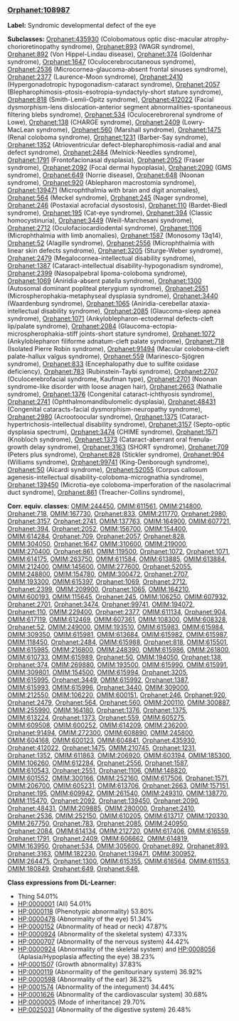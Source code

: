 
### [Orphanet:108987](http://www.orpha.net/ORDO/Orphanet_108987)
**Label:** Syndromic developmental defect of the eye

**Subclasses:** [Orphanet:435930](http://www.orpha.net/ORDO/Orphanet_435930) (Colobomatous optic disc-macular atrophy-chorioretinopathy syndrome), [Orphanet:893](http://www.orpha.net/ORDO/Orphanet_893) (WAGR syndrome), [Orphanet:892](http://www.orpha.net/ORDO/Orphanet_892) (Von Hippel-Lindau disease), [Orphanet:374](http://www.orpha.net/ORDO/Orphanet_374) (Goldenhar syndrome), [Orphanet:1647](http://www.orpha.net/ORDO/Orphanet_1647) (Oculocerebrocutaneous syndrome), [Orphanet:2536](http://www.orpha.net/ORDO/Orphanet_2536) (Microcornea-glaucoma-absent frontal sinuses syndrome), [Orphanet:2377](http://www.orpha.net/ORDO/Orphanet_2377) (Laurence-Moon syndrome), [Orphanet:2410](http://www.orpha.net/ORDO/Orphanet_2410) (Hypergonadotropic hypogonadism-cataract syndrome), [Orphanet:2057](http://www.orpha.net/ORDO/Orphanet_2057) (Blepharophimosis-ptosis-esotropia-syndactyly-short stature syndrome), [Orphanet:818](http://www.orpha.net/ORDO/Orphanet_818) (Smith-Lemli-Opitz syndrome), [Orphanet:412022](http://www.orpha.net/ORDO/Orphanet_412022) (Facial dysmorphism-lens dislocation-anterior segment abnormalities-spontaneous filtering blebs syndrome), [Orphanet:534](http://www.orpha.net/ORDO/Orphanet_534) (Oculocerebrorenal syndrome of Lowe), [Orphanet:138](http://www.orpha.net/ORDO/Orphanet_138) (CHARGE syndrome), [Orphanet:2409](http://www.orpha.net/ORDO/Orphanet_2409) (Lowry-MacLean syndrome), [Orphanet:560](http://www.orpha.net/ORDO/Orphanet_560) (Marshall syndrome), [Orphanet:1475](http://www.orpha.net/ORDO/Orphanet_1475) (Renal coloboma syndrome), [Orphanet:1231](http://www.orpha.net/ORDO/Orphanet_1231) (Barber-Say syndrome), [Orphanet:1352](http://www.orpha.net/ORDO/Orphanet_1352) (Atrioventricular defect-blepharophimosis-radial and anal defect syndrome), [Orphanet:2484](http://www.orpha.net/ORDO/Orphanet_2484) (Melnick-Needles syndrome), [Orphanet:1791](http://www.orpha.net/ORDO/Orphanet_1791) (Frontofacionasal dysplasia), [Orphanet:2052](http://www.orpha.net/ORDO/Orphanet_2052) (Fraser syndrome), [Orphanet:2092](http://www.orpha.net/ORDO/Orphanet_2092) (Focal dermal hypoplasia), [Orphanet:2090](http://www.orpha.net/ORDO/Orphanet_2090) (GMS syndrome), [Orphanet:649](http://www.orpha.net/ORDO/Orphanet_649) (Norrie disease), [Orphanet:648](http://www.orpha.net/ORDO/Orphanet_648) (Noonan syndrome), [Orphanet:920](http://www.orpha.net/ORDO/Orphanet_920) (Ablepharon macrostomia syndrome), [Orphanet:139471](http://www.orpha.net/ORDO/Orphanet_139471) (Microphthalmia with brain and digit anomalies), [Orphanet:564](http://www.orpha.net/ORDO/Orphanet_564) (Meckel syndrome), [Orphanet:245](http://www.orpha.net/ORDO/Orphanet_245) (Nager syndrome), [Orphanet:246](http://www.orpha.net/ORDO/Orphanet_246) (Postaxial acrofacial dysostosis), [Orphanet:110](http://www.orpha.net/ORDO/Orphanet_110) (Bardet-Biedl syndrome), [Orphanet:195](http://www.orpha.net/ORDO/Orphanet_195) (Cat-eye syndrome), [Orphanet:394](http://www.orpha.net/ORDO/Orphanet_394) (Classic homocystinuria), [Orphanet:3449](http://www.orpha.net/ORDO/Orphanet_3449) (Weill-Marchesani syndrome), [Orphanet:2712](http://www.orpha.net/ORDO/Orphanet_2712) (Oculofaciocardiodental syndrome), [Orphanet:1106](http://www.orpha.net/ORDO/Orphanet_1106) (Microphthalmia with limb anomalies), [Orphanet:1587](http://www.orpha.net/ORDO/Orphanet_1587) (Monosomy 13q14), [Orphanet:52](http://www.orpha.net/ORDO/Orphanet_52) (Alagille syndrome), [Orphanet:2556](http://www.orpha.net/ORDO/Orphanet_2556) (Microphthalmia with linear skin defects syndrome), [Orphanet:3205](http://www.orpha.net/ORDO/Orphanet_3205) (Sturge-Weber syndrome), [Orphanet:2479](http://www.orpha.net/ORDO/Orphanet_2479) (Megalocornea-intellectual disability syndrome), [Orphanet:1387](http://www.orpha.net/ORDO/Orphanet_1387) (Cataract-intellectual disability-hypogonadism syndrome), [Orphanet:2399](http://www.orpha.net/ORDO/Orphanet_2399) (Nasopalpebral lipoma-coloboma syndrome), [Orphanet:1069](http://www.orpha.net/ORDO/Orphanet_1069) (Aniridia-absent patella syndrome), [Orphanet:1300](http://www.orpha.net/ORDO/Orphanet_1300) (Autosomal dominant popliteal pterygium syndrome), [Orphanet:2551](http://www.orpha.net/ORDO/Orphanet_2551) (Microspherophakia-metaphyseal dysplasia syndrome), [Orphanet:3440](http://www.orpha.net/ORDO/Orphanet_3440) (Waardenburg syndrome), [Orphanet:1065](http://www.orpha.net/ORDO/Orphanet_1065) (Aniridia-cerebellar ataxia-intellectual disability syndrome), [Orphanet:2085](http://www.orpha.net/ORDO/Orphanet_2085) (Glaucoma-sleep apnea syndrome), [Orphanet:1071](http://www.orpha.net/ORDO/Orphanet_1071) (Ankyloblepharon-ectodermal defects-cleft lip/palate syndrome), [Orphanet:2084](http://www.orpha.net/ORDO/Orphanet_2084) (Glaucoma-ectopia-microspherophakia-stiff joints-short stature syndrome), [Orphanet:1072](http://www.orpha.net/ORDO/Orphanet_1072) (Ankyloblepharon filiforme adnatum-cleft palate syndrome), [Orphanet:718](http://www.orpha.net/ORDO/Orphanet_718) (Isolated Pierre Robin syndrome), [Orphanet:91494](http://www.orpha.net/ORDO/Orphanet_91494) (Macular coloboma-cleft palate-hallux valgus syndrome), [Orphanet:559](http://www.orpha.net/ORDO/Orphanet_559) (Marinesco-Sjögren syndrome), [Orphanet:833](http://www.orpha.net/ORDO/Orphanet_833) (Encephalopathy due to sulfite oxidase deficiency), [Orphanet:783](http://www.orpha.net/ORDO/Orphanet_783) (Rubinstein-Taybi syndrome), [Orphanet:2707](http://www.orpha.net/ORDO/Orphanet_2707) (Oculocerebrofacial syndrome, Kaufman type), [Orphanet:2701](http://www.orpha.net/ORDO/Orphanet_2701) (Noonan syndrome-like disorder with loose anagen hair), [Orphanet:2663](http://www.orpha.net/ORDO/Orphanet_2663) (Nathalie syndrome), [Orphanet:1376](http://www.orpha.net/ORDO/Orphanet_1376) (Congenital cataract-ichthyosis syndrome), [Orphanet:2741](http://www.orpha.net/ORDO/Orphanet_2741) (Ophthalmomandibulomelic dysplasia), [Orphanet:48431](http://www.orpha.net/ORDO/Orphanet_48431) (Congenital cataracts-facial dysmorphism-neuropathy syndrome), [Orphanet:2980](http://www.orpha.net/ORDO/Orphanet_2980) (Acrootoocular syndrome), [Orphanet:1375](http://www.orpha.net/ORDO/Orphanet_1375) (Cataract-hypertrichosis-intellectual disability syndrome), [Orphanet:3157](http://www.orpha.net/ORDO/Orphanet_3157) (Septo-optic dysplasia spectrum), [Orphanet:3474](http://www.orpha.net/ORDO/Orphanet_3474) (CHIME syndrome), [Orphanet:1571](http://www.orpha.net/ORDO/Orphanet_1571) (Knobloch syndrome), [Orphanet:1373](http://www.orpha.net/ORDO/Orphanet_1373) (Cataract-aberrant oral frenula-growth delay syndrome), [Orphanet:3163](http://www.orpha.net/ORDO/Orphanet_3163) (SHORT syndrome), [Orphanet:709](http://www.orpha.net/ORDO/Orphanet_709) (Peters plus syndrome), [Orphanet:828](http://www.orpha.net/ORDO/Orphanet_828) (Stickler syndrome), [Orphanet:904](http://www.orpha.net/ORDO/Orphanet_904) (Williams syndrome), [Orphanet:99741](http://www.orpha.net/ORDO/Orphanet_99741) (King-Denborough syndrome), [Orphanet:50](http://www.orpha.net/ORDO/Orphanet_50) (Aicardi syndrome), [Orphanet:52055](http://www.orpha.net/ORDO/Orphanet_52055) (Corpus callosum agenesis-intellectual disability-coloboma-micrognathia syndrome), [Orphanet:139450](http://www.orpha.net/ORDO/Orphanet_139450) (Microtia-eye coloboma-imperforation of the nasolacrimal duct syndrome), [Orphanet:861](http://www.orpha.net/ORDO/Orphanet_861) (Treacher-Collins syndrome), 

**Corr. equiv. classes:** [OMIM:244450](http://purl.obolibrary.org/obo/OMIM_244450), [OMIM:611561](http://purl.obolibrary.org/obo/OMIM_611561), [OMIM:214800](http://purl.obolibrary.org/obo/OMIM_214800), [Orphanet:718](http://www.orpha.net/ORDO/Orphanet_718), [OMIM:167730](http://purl.obolibrary.org/obo/OMIM_167730), [Orphanet:833](http://www.orpha.net/ORDO/Orphanet_833), [OMIM:211770](http://purl.obolibrary.org/obo/OMIM_211770), [Orphanet:2980](http://www.orpha.net/ORDO/Orphanet_2980), [Orphanet:3157](http://www.orpha.net/ORDO/Orphanet_3157), [Orphanet:2741](http://www.orpha.net/ORDO/Orphanet_2741), [OMIM:137763](http://purl.obolibrary.org/obo/OMIM_137763), [OMIM:164900](http://purl.obolibrary.org/obo/OMIM_164900), [OMIM:607721](http://purl.obolibrary.org/obo/OMIM_607721), [Orphanet:394](http://www.orpha.net/ORDO/Orphanet_394), [Orphanet:2052](http://www.orpha.net/ORDO/Orphanet_2052), [OMIM:156700](http://purl.obolibrary.org/obo/OMIM_156700), [OMIM:154400](http://purl.obolibrary.org/obo/OMIM_154400), [OMIM:614284](http://purl.obolibrary.org/obo/OMIM_614284), [Orphanet:709](http://www.orpha.net/ORDO/Orphanet_709), [Orphanet:2057](http://www.orpha.net/ORDO/Orphanet_2057), [Orphanet:828](http://www.orpha.net/ORDO/Orphanet_828), [OMIM:304050](http://purl.obolibrary.org/obo/OMIM_304050), [Orphanet:1647](http://www.orpha.net/ORDO/Orphanet_1647), [OMIM:310600](http://purl.obolibrary.org/obo/OMIM_310600), [OMIM:219000](http://purl.obolibrary.org/obo/OMIM_219000), [OMIM:270400](http://purl.obolibrary.org/obo/OMIM_270400), [Orphanet:861](http://www.orpha.net/ORDO/Orphanet_861), [OMIM:119500](http://purl.obolibrary.org/obo/OMIM_119500), [Orphanet:1072](http://www.orpha.net/ORDO/Orphanet_1072), [Orphanet:1071](http://www.orpha.net/ORDO/Orphanet_1071), [OMIM:614175](http://purl.obolibrary.org/obo/OMIM_614175), [OMIM:263750](http://purl.obolibrary.org/obo/OMIM_263750), [OMIM:611584](http://purl.obolibrary.org/obo/OMIM_611584), [OMIM:613885](http://purl.obolibrary.org/obo/OMIM_613885), [OMIM:613884](http://purl.obolibrary.org/obo/OMIM_613884), [OMIM:212400](http://purl.obolibrary.org/obo/OMIM_212400), [OMIM:145600](http://purl.obolibrary.org/obo/OMIM_145600), [OMIM:277600](http://purl.obolibrary.org/obo/OMIM_277600), [Orphanet:52055](http://www.orpha.net/ORDO/Orphanet_52055), [OMIM:248800](http://purl.obolibrary.org/obo/OMIM_248800), [OMIM:154780](http://purl.obolibrary.org/obo/OMIM_154780), [OMIM:300472](http://purl.obolibrary.org/obo/OMIM_300472), [Orphanet:2707](http://www.orpha.net/ORDO/Orphanet_2707), [OMIM:193300](http://purl.obolibrary.org/obo/OMIM_193300), [OMIM:615397](http://purl.obolibrary.org/obo/OMIM_615397), [Orphanet:1069](http://www.orpha.net/ORDO/Orphanet_1069), [Orphanet:2712](http://www.orpha.net/ORDO/Orphanet_2712), [Orphanet:2399](http://www.orpha.net/ORDO/Orphanet_2399), [OMIM:209900](http://purl.obolibrary.org/obo/OMIM_209900), [Orphanet:1065](http://www.orpha.net/ORDO/Orphanet_1065), [OMIM:164210](http://purl.obolibrary.org/obo/OMIM_164210), [OMIM:600193](http://purl.obolibrary.org/obo/OMIM_600193), [OMIM:115645](http://purl.obolibrary.org/obo/OMIM_115645), [Orphanet:245](http://www.orpha.net/ORDO/Orphanet_245), [OMIM:106250](http://purl.obolibrary.org/obo/OMIM_106250), [OMIM:607932](http://purl.obolibrary.org/obo/OMIM_607932), [Orphanet:2701](http://www.orpha.net/ORDO/Orphanet_2701), [Orphanet:3474](http://www.orpha.net/ORDO/Orphanet_3474), [Orphanet:99741](http://www.orpha.net/ORDO/Orphanet_99741), [OMIM:194072](http://purl.obolibrary.org/obo/OMIM_194072), [Orphanet:110](http://www.orpha.net/ORDO/Orphanet_110), [OMIM:229400](http://purl.obolibrary.org/obo/OMIM_229400), [Orphanet:2377](http://www.orpha.net/ORDO/Orphanet_2377), [OMIM:611134](http://purl.obolibrary.org/obo/OMIM_611134), [Orphanet:904](http://www.orpha.net/ORDO/Orphanet_904), [OMIM:617119](http://purl.obolibrary.org/obo/OMIM_617119), [OMIM:612469](http://purl.obolibrary.org/obo/OMIM_612469), [OMIM:607361](http://purl.obolibrary.org/obo/OMIM_607361), [OMIM:108300](http://purl.obolibrary.org/obo/OMIM_108300), [OMIM:608328](http://purl.obolibrary.org/obo/OMIM_608328), [Orphanet:52](http://www.orpha.net/ORDO/Orphanet_52), [OMIM:249000](http://purl.obolibrary.org/obo/OMIM_249000), [OMIM:193510](http://purl.obolibrary.org/obo/OMIM_193510), [OMIM:615983](http://purl.obolibrary.org/obo/OMIM_615983), [OMIM:615984](http://purl.obolibrary.org/obo/OMIM_615984), [OMIM:309350](http://purl.obolibrary.org/obo/OMIM_309350), [OMIM:615981](http://purl.obolibrary.org/obo/OMIM_615981), [OMIM:613684](http://purl.obolibrary.org/obo/OMIM_613684), [OMIM:615982](http://purl.obolibrary.org/obo/OMIM_615982), [OMIM:615987](http://purl.obolibrary.org/obo/OMIM_615987), [OMIM:118450](http://purl.obolibrary.org/obo/OMIM_118450), [Orphanet:2484](http://www.orpha.net/ORDO/Orphanet_2484), [OMIM:615988](http://purl.obolibrary.org/obo/OMIM_615988), [Orphanet:818](http://www.orpha.net/ORDO/Orphanet_818), [OMIM:615501](http://purl.obolibrary.org/obo/OMIM_615501), [OMIM:615985](http://purl.obolibrary.org/obo/OMIM_615985), [OMIM:216800](http://purl.obolibrary.org/obo/OMIM_216800), [OMIM:248390](http://purl.obolibrary.org/obo/OMIM_248390), [OMIM:615986](http://purl.obolibrary.org/obo/OMIM_615986), [OMIM:261800](http://purl.obolibrary.org/obo/OMIM_261800), [OMIM:610733](http://purl.obolibrary.org/obo/OMIM_610733), [OMIM:615989](http://purl.obolibrary.org/obo/OMIM_615989), [Orphanet:50](http://www.orpha.net/ORDO/Orphanet_50), [OMIM:194050](http://purl.obolibrary.org/obo/OMIM_194050), [Orphanet:138](http://www.orpha.net/ORDO/Orphanet_138), [Orphanet:374](http://www.orpha.net/ORDO/Orphanet_374), [OMIM:269880](http://purl.obolibrary.org/obo/OMIM_269880), [OMIM:193500](http://purl.obolibrary.org/obo/OMIM_193500), [OMIM:615990](http://purl.obolibrary.org/obo/OMIM_615990), [OMIM:615991](http://purl.obolibrary.org/obo/OMIM_615991), [OMIM:309801](http://purl.obolibrary.org/obo/OMIM_309801), [OMIM:154500](http://purl.obolibrary.org/obo/OMIM_154500), [OMIM:615994](http://purl.obolibrary.org/obo/OMIM_615994), [Orphanet:3205](http://www.orpha.net/ORDO/Orphanet_3205), [OMIM:615995](http://purl.obolibrary.org/obo/OMIM_615995), [Orphanet:3449](http://www.orpha.net/ORDO/Orphanet_3449), [OMIM:615992](http://purl.obolibrary.org/obo/OMIM_615992), [Orphanet:1387](http://www.orpha.net/ORDO/Orphanet_1387), [OMIM:615993](http://purl.obolibrary.org/obo/OMIM_615993), [OMIM:615996](http://purl.obolibrary.org/obo/OMIM_615996), [Orphanet:3440](http://www.orpha.net/ORDO/Orphanet_3440), [OMIM:309000](http://purl.obolibrary.org/obo/OMIM_309000), [OMIM:212550](http://purl.obolibrary.org/obo/OMIM_212550), [OMIM:106220](http://purl.obolibrary.org/obo/OMIM_106220), [OMIM:600151](http://purl.obolibrary.org/obo/OMIM_600151), [Orphanet:246](http://www.orpha.net/ORDO/Orphanet_246), [Orphanet:920](http://www.orpha.net/ORDO/Orphanet_920), [Orphanet:2479](http://www.orpha.net/ORDO/Orphanet_2479), [Orphanet:564](http://www.orpha.net/ORDO/Orphanet_564), [Orphanet:560](http://www.orpha.net/ORDO/Orphanet_560), [OMIM:200110](http://purl.obolibrary.org/obo/OMIM_200110), [OMIM:300887](http://purl.obolibrary.org/obo/OMIM_300887), [OMIM:255990](http://purl.obolibrary.org/obo/OMIM_255990), [OMIM:164180](http://purl.obolibrary.org/obo/OMIM_164180), [Orphanet:1376](http://www.orpha.net/ORDO/Orphanet_1376), [Orphanet:1375](http://www.orpha.net/ORDO/Orphanet_1375), [OMIM:613224](http://purl.obolibrary.org/obo/OMIM_613224), [Orphanet:1373](http://www.orpha.net/ORDO/Orphanet_1373), [Orphanet:559](http://www.orpha.net/ORDO/Orphanet_559), [OMIM:605275](http://purl.obolibrary.org/obo/OMIM_605275), [OMIM:609508](http://purl.obolibrary.org/obo/OMIM_609508), [OMIM:600252](http://purl.obolibrary.org/obo/OMIM_600252), [OMIM:614209](http://purl.obolibrary.org/obo/OMIM_614209), [OMIM:236200](http://purl.obolibrary.org/obo/OMIM_236200), [Orphanet:91494](http://www.orpha.net/ORDO/Orphanet_91494), [OMIM:272300](http://purl.obolibrary.org/obo/OMIM_272300), [OMIM:608890](http://purl.obolibrary.org/obo/OMIM_608890), [OMIM:245800](http://purl.obolibrary.org/obo/OMIM_245800), [OMIM:604168](http://purl.obolibrary.org/obo/OMIM_604168), [OMIM:600123](http://purl.obolibrary.org/obo/OMIM_600123), [OMIM:604841](http://purl.obolibrary.org/obo/OMIM_604841), [Orphanet:435930](http://www.orpha.net/ORDO/Orphanet_435930), [Orphanet:412022](http://www.orpha.net/ORDO/Orphanet_412022), [Orphanet:1475](http://www.orpha.net/ORDO/Orphanet_1475), [OMIM:210745](http://purl.obolibrary.org/obo/OMIM_210745), [Orphanet:1231](http://www.orpha.net/ORDO/Orphanet_1231), [Orphanet:1352](http://www.orpha.net/ORDO/Orphanet_1352), [OMIM:611863](http://purl.obolibrary.org/obo/OMIM_611863), [OMIM:206920](http://purl.obolibrary.org/obo/OMIM_206920), [OMIM:603194](http://purl.obolibrary.org/obo/OMIM_603194), [OMIM:185300](http://purl.obolibrary.org/obo/OMIM_185300), [OMIM:106260](http://purl.obolibrary.org/obo/OMIM_106260), [OMIM:612284](http://purl.obolibrary.org/obo/OMIM_612284), [Orphanet:2556](http://www.orpha.net/ORDO/Orphanet_2556), [Orphanet:1587](http://www.orpha.net/ORDO/Orphanet_1587), [OMIM:610543](http://purl.obolibrary.org/obo/OMIM_610543), [Orphanet:2551](http://www.orpha.net/ORDO/Orphanet_2551), [Orphanet:1106](http://www.orpha.net/ORDO/Orphanet_1106), [OMIM:148820](http://purl.obolibrary.org/obo/OMIM_148820), [OMIM:601552](http://purl.obolibrary.org/obo/OMIM_601552), [OMIM:300166](http://purl.obolibrary.org/obo/OMIM_300166), [OMIM:252160](http://purl.obolibrary.org/obo/OMIM_252160), [OMIM:617506](http://purl.obolibrary.org/obo/OMIM_617506), [Orphanet:1571](http://www.orpha.net/ORDO/Orphanet_1571), [OMIM:206700](http://purl.obolibrary.org/obo/OMIM_206700), [OMIM:605231](http://purl.obolibrary.org/obo/OMIM_605231), [OMIM:613706](http://purl.obolibrary.org/obo/OMIM_613706), [Orphanet:2663](http://www.orpha.net/ORDO/Orphanet_2663), [OMIM:157151](http://purl.obolibrary.org/obo/OMIM_157151), [Orphanet:195](http://www.orpha.net/ORDO/Orphanet_195), [OMIM:609942](http://purl.obolibrary.org/obo/OMIM_609942), [OMIM:261540](http://purl.obolibrary.org/obo/OMIM_261540), [OMIM:249310](http://purl.obolibrary.org/obo/OMIM_249310), [OMIM:138770](http://purl.obolibrary.org/obo/OMIM_138770), [OMIM:115470](http://purl.obolibrary.org/obo/OMIM_115470), [Orphanet:2092](http://www.orpha.net/ORDO/Orphanet_2092), [Orphanet:139450](http://www.orpha.net/ORDO/Orphanet_139450), [Orphanet:2090](http://www.orpha.net/ORDO/Orphanet_2090), [Orphanet:48431](http://www.orpha.net/ORDO/Orphanet_48431), [OMIM:209885](http://purl.obolibrary.org/obo/OMIM_209885), [OMIM:280000](http://purl.obolibrary.org/obo/OMIM_280000), [Orphanet:2410](http://www.orpha.net/ORDO/Orphanet_2410), [Orphanet:2536](http://www.orpha.net/ORDO/Orphanet_2536), [OMIM:252150](http://purl.obolibrary.org/obo/OMIM_252150), [OMIM:610205](http://purl.obolibrary.org/obo/OMIM_610205), [OMIM:613717](http://purl.obolibrary.org/obo/OMIM_613717), [OMIM:120330](http://purl.obolibrary.org/obo/OMIM_120330), [OMIM:267750](http://purl.obolibrary.org/obo/OMIM_267750), [Orphanet:783](http://www.orpha.net/ORDO/Orphanet_783), [Orphanet:2085](http://www.orpha.net/ORDO/Orphanet_2085), [OMIM:240950](http://purl.obolibrary.org/obo/OMIM_240950), [Orphanet:2084](http://www.orpha.net/ORDO/Orphanet_2084), [OMIM:614134](http://purl.obolibrary.org/obo/OMIM_614134), [OMIM:212720](http://purl.obolibrary.org/obo/OMIM_212720), [OMIM:617406](http://purl.obolibrary.org/obo/OMIM_617406), [OMIM:616559](http://purl.obolibrary.org/obo/OMIM_616559), [Orphanet:1791](http://www.orpha.net/ORDO/Orphanet_1791), [Orphanet:2409](http://www.orpha.net/ORDO/Orphanet_2409), [OMIM:606662](http://purl.obolibrary.org/obo/OMIM_606662), [OMIM:614819](http://purl.obolibrary.org/obo/OMIM_614819), [OMIM:163950](http://purl.obolibrary.org/obo/OMIM_163950), [Orphanet:534](http://www.orpha.net/ORDO/Orphanet_534), [OMIM:305600](http://purl.obolibrary.org/obo/OMIM_305600), [Orphanet:892](http://www.orpha.net/ORDO/Orphanet_892), [Orphanet:893](http://www.orpha.net/ORDO/Orphanet_893), [Orphanet:3163](http://www.orpha.net/ORDO/Orphanet_3163), [OMIM:182230](http://purl.obolibrary.org/obo/OMIM_182230), [Orphanet:139471](http://www.orpha.net/ORDO/Orphanet_139471), [OMIM:300952](http://purl.obolibrary.org/obo/OMIM_300952), [OMIM:264475](http://purl.obolibrary.org/obo/OMIM_264475), [Orphanet:1300](http://www.orpha.net/ORDO/Orphanet_1300), [OMIM:615355](http://purl.obolibrary.org/obo/OMIM_615355), [OMIM:616564](http://purl.obolibrary.org/obo/OMIM_616564), [OMIM:611553](http://purl.obolibrary.org/obo/OMIM_611553), [OMIM:180849](http://purl.obolibrary.org/obo/OMIM_180849), [Orphanet:649](http://www.orpha.net/ORDO/Orphanet_649), [Orphanet:648](http://www.orpha.net/ORDO/Orphanet_648), 

**Class expressions from DL-Learner:**

- Thing 54.01%
- [HP:0000001](http://purl.obolibrary.org/obo/HP_0000001) (All) 54.01%
- [HP:0000118](http://purl.obolibrary.org/obo/HP_0000118) (Phenotypic abnormality) 53.80%
- [HP:0000478](http://purl.obolibrary.org/obo/HP_0000478) (Abnormality of the eye) 51.34%
- [HP:0000152](http://purl.obolibrary.org/obo/HP_0000152) (Abnormality of head or neck) 47.87%
- [HP:0000924](http://purl.obolibrary.org/obo/HP_0000924) (Abnormality of the skeletal system) 47.33%
- [HP:0000707](http://purl.obolibrary.org/obo/HP_0000707) (Abnormality of the nervous system) 44.42%
- [HP:0000924](http://purl.obolibrary.org/obo/HP_0000924) (Abnormality of the skeletal system) and [HP:0008056](http://purl.obolibrary.org/obo/HP_0008056) (Aplasia/Hypoplasia affecting the eye) 38.23%
- [HP:0001507](http://purl.obolibrary.org/obo/HP_0001507) (Growth abnormality) 37.83%
- [HP:0000119](http://purl.obolibrary.org/obo/HP_0000119) (Abnormality of the genitourinary system) 36.92%
- [HP:0000598](http://purl.obolibrary.org/obo/HP_0000598) (Abnormality of the ear) 36.32%
- [HP:0001574](http://purl.obolibrary.org/obo/HP_0001574) (Abnormality of the integument) 34.44%
- [HP:0001626](http://purl.obolibrary.org/obo/HP_0001626) (Abnormality of the cardiovascular system) 30.68%
- [HP:0000005](http://purl.obolibrary.org/obo/HP_0000005) (Mode of inheritance) 29.70%
- [HP:0025031](http://purl.obolibrary.org/obo/HP_0025031) (Abnormality of the digestive system) 26.48%


